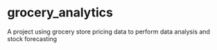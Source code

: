 # grocery_analytics
A project using grocery store pricing data to perform data analysis and stock forecasting
